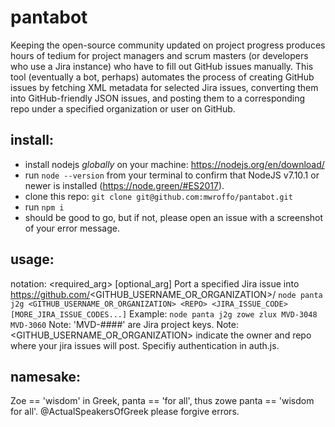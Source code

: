 # pantabot
Keeping the open-source community updated on project progress produces hours of tedium for project managers and scrum masters (or developers who use a Jira instance) who have to fill out GitHub issues manually. This tool (eventually a bot, perhaps) automates the process of creating GitHub issues by fetching XML metadata for selected Jira issues, converting them into GitHub-friendly JSON issues, and posting them to a corresponding repo under a specified organization or user on GitHub.

## install:
* install nodejs _globally_ on your machine: https://nodejs.org/en/download/
* run `node --version` from your terminal to confirm that NodeJS v7.10.1 or newer is installed (https://node.green/#ES2017).
* clone this repo: `git clone git@github.com:mwroffo/pantabot.git`
* run `npm i`
* should be good to go, but if not, please open an issue with a screenshot of your error message.

## usage:
notation: <required_arg> [optional_arg]
Port a specified Jira issue into https://github.com/<GITHUB_USERNAME_OR_ORGANIZATION>/<REPO>
`node panta j2g <GITHUB_USERNAME_OR_ORGANIZATION> <REPO> <JIRA_ISSUE_CODE> [MORE_JIRA_ISSUE_CODES...]`
Example: `node panta j2g zowe zlux MVD-3048 MVD-3060`
Note: 'MVD-####' are Jira project keys.
Note: <GITHUB_USERNAME_OR_ORGANIZATION> <REPO> indicate the owner and repo where your jira issues will post. Specifiy authentication in auth.js.

## namesake:
Zoe == 'wisdom' in Greek, panta == 'for all', thus zowe panta == 'wisdom for all'. @ActualSpeakersOfGreek please forgive errors.
